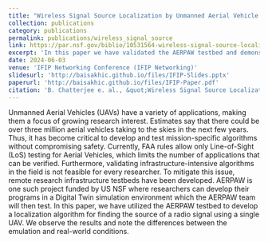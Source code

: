 ```yaml
---
title: "Wireless Signal Source Localization by Unmanned Aerial Vehicle using AERPAW Digital Twin and Testbed"
collection: publications
category: publications
permalink: publications/wireless_signal_source
link: https://par.nsf.gov/biblio/10531564-wireless-signal-source-localization-unmanned-aerial-vehicle-using-aerpaw-digital-twin-testbed
excerpt: 'In this paper we have validated the AERPAW testbed and demonstrated how it can be utilized in verifying theoretical resarch in the real world using actual UAVs and UAV. To do this, we have developed a Source Localization algorithm where a UAV estimates the location of a Ground Rover based on the strength of the signal it emits.'
date: 2024-06-03
venue: 'IFIP Networking Conference (IFIP Networking)'
slidesurl: 'http://baisakhic.github.io/files/IFIP-Slides.pptx'
paperurl: 'http://baisakhic.github.io/files/IFIP-Paper.pdf'
citation: 'B. Chatterjee e. al., &quot;Wireless Signal Source Localization by Unmanned Aerial Vehicle using AERPAW Digital Twin and Testbed,&quot; <i>2024 IFIP Networking Conference (IFIP Networking), Thessaloniki, Greece 2024</i>.'
---
```


Unmanned Aerial Vehicles (UAVs) have a variety of applications, making them a focus of growing research interest. Estimates say that there could be over three million aerial vehicles taking to the skies in the next few years. Thus, it has become critical to develop and test mission-specific algorithms without compromising safety. Currently, FAA rules allow only Line-of-Sight (LoS) testing for Aerial Vehicles, which limits the number of applications that can be verified. Furthermore, validating infrastructure-intensive algorithms in the field is not feasible for every researcher. To mitigate this issue, remote research infrastructure testbeds have been developed. AERPAW is one such project funded by US NSF where researchers can develop their programs in a Digital Twin simulation environment which the AERPAW team will then test. In this paper, we have utilized the AERPAW testbed to develop a localization algorithm for finding the source of a radio signal using a single UAV. We observe the results and note the differences between the emulation and real-world conditions.

